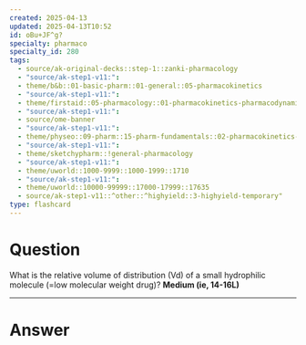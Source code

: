 ```yaml
---
created: 2025-04-13
updated: 2025-04-13T10:52
id: oBu+JF^g?
specialty: pharmaco
specialty_id: 280
tags:
  - source/ak-original-decks::step-1::zanki-pharmacology
  - "source/ak-step1-v11:": 
  - theme/b&b::01-basic-pharm::01-general::05-pharmacokinetics
  - "source/ak-step1-v11:": 
  - theme/firstaid::05-pharmacology::01-pharmacokinetics-pharmacodynamics::02-pharmacokinetics::volume-of-distribution
  - "source/ak-step1-v11:": 
  - source/ome-banner
  - "source/ak-step1-v11:": 
  - theme/physeo::09-pharm::15-pharm-fundamentals::02-pharmacokinetics-and-dosage-calculations
  - "source/ak-step1-v11:": 
  - theme/sketchypharm::!general-pharmacology
  - "source/ak-step1-v11:": 
  - theme/uworld::1000-9999::1000-1999::1710
  - "source/ak-step1-v11:": 
  - theme/uworld::10000-99999::17000-17999::17635
  - source/ak-step1-v11::^other::^highyield::3-highyield-temporary"
type: flashcard
---
```


# Question
What is the relative volume of distribution (Vd) of a small hydrophilic molecule (=low molecular weight drug)?   **Medium (ie, 14-16L)**

---

# Answer
